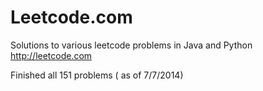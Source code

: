 Leetcode.com
============

Solutions to various leetcode problems in Java and Python
http://leetcode.com

Finished all 151 problems ( as of 7/7/2014)


